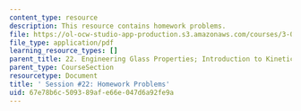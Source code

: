 ```yaml
---
content_type: resource
description: This resource contains homework problems.
file: https://ol-ocw-studio-app-production.s3.amazonaws.com/courses/3-091sc-introduction-to-solid-state-chemistry-fall-2010/67e78b6c509389afe66e047d6a92fe9a_MIT3_091SCF09_hw22.pdf
file_type: application/pdf
learning_resource_types: []
parent_title: 22. Engineering Glass Properties; Introduction to Kinetics
parent_type: CourseSection
resourcetype: Document
title: ' Session #22: Homework Problems'
uid: 67e78b6c-5093-89af-e66e-047d6a92fe9a
---
```

